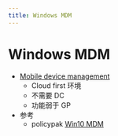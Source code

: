 ```yaml
---
title: Windows MDM
---
```


# Windows MDM

- [Mobile device management](https://docs.microsoft.com/en-us/windows/client-management/mdm/)
  - Cloud first 环境
  - 不需要 DC
  - 功能弱于 GP
- 参考
  - policypak [Win10 MDM](https://www.policypak.com/resources/pp-blog/windows-10-mdm/)
